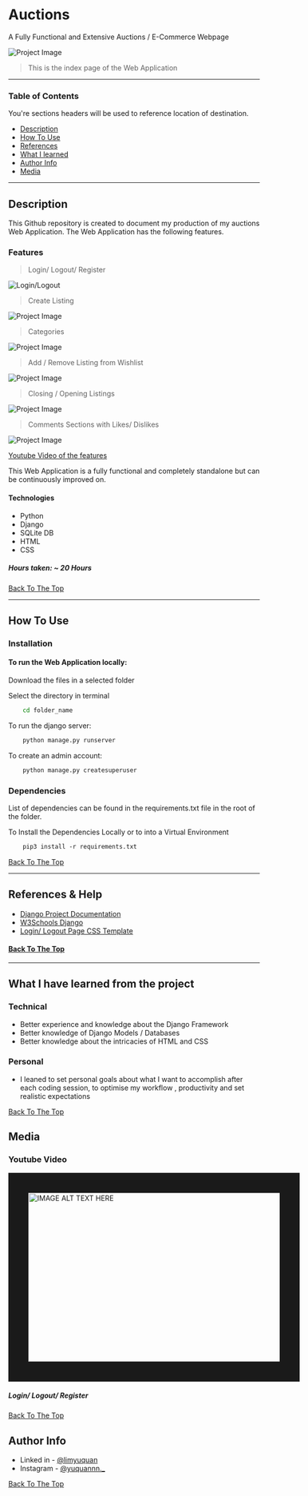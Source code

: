 ﻿# Auctions
 A Fully Functional and Extensive Auctions / E-Commerce Webpage

![Project Image](auctions\static\readme\indexgif.gif)

> This is the index page of the Web Application

---

### Table of Contents
You're sections headers will be used to reference location of destination.

- [Description](#description)
- [How To Use](#how-to-use)
- [References](#references)
- [What I learned](#what-i-have-learned-from-the-project)
- [Author Info](#author-info)
- [Media](#media)

---

## Description

This Github repository is created to document my production of my auctions Web Application. The Web Application has the following features.

### Features

> Login/ Logout/ Register

![Login/Logout](auctions\static\readme\logingif.gif)
> Create Listing

![Project Image](auctions\static\readme\categoriesgif.gif)
> Categories

![Project Image](auctions\static\readme\categoriesgif.gif)
> Add / Remove Listing from Wishlist

![Project Image](auctions\static\readme\wishlistgif.gif)
> Closing / Opening Listings

![Project Image](auctions\static\readme\openclosegif.gif)
> Comments Sections with Likes/ Dislikes

![Project Image](auctions\static\readme\commentsgif.gif)

[Youtube Video of the features](#media)

This Web Application is a fully functional and completely standalone but can be continuously improved on.


#### Technologies

- Python
- Django
- SQLite DB
- HTML
- CSS

##### Hours taken: ~ 20 Hours

[Back To The Top](#table-of-contents)

---

## How To Use

### Installation

#### To run the Web Application locally:
Download the files in a selected folder

Select the directory in terminal
```bash
    cd folder_name
```
To run the django server:
```bash
    python manage.py runserver
```
To create an admin account:
```bash
    python manage.py createsuperuser
```

### Dependencies

List of dependencies can be found in the requirements.txt file in the root of the folder.

To Install the Dependencies Locally or to into a Virtual Environment
```html
    pip3 install -r requirements.txt
```

[Back To The Top](#auctions)

---

## References & Help
- [Django Project Documentation](https://docs.djangoproject.com/en/4.1/)
- [W3Schools Django](https://www.w3schools.com/django/)
- [Login/ Logout Page CSS Template](https://codepen.io/prathkum/pen/OJRvVzY)


#### [Back To The Top](#auctions)

---
## What I have learned from the project

### Technical
- Better experience and knowledge about the Django Framework
- Better knowledge of Django Models / Databases
- Better knowledge about the intricacies of HTML and CSS

### Personal
- I leaned to set personal goals about what I want to accomplish after each coding session, to optimise my workflow , productivity and set realistic expectations

[Back To The Top](#auctions)

## Media
### Youtube Video

<a href="http://www.youtube.com/watch?feature=player_embedded&v=H8n5xpnInRk
" target="_blank"><img src="https://img.youtube.com/vi/H8n5xpnInRk/0.jpg" 
alt="IMAGE ALT TEXT HERE" width="600" height="338" border="40" /></a>

##### Login/ Logout/ Register

[Back To The Top](#auctions)

## Author Info


- Linked in - [@limyuquan](https://www.linkedin.com/in/limyuquan/)
- Instagram - [@yuquannn._](https://www.instagram.com/yuquannn._/)


[Back To The Top](#auctions)
